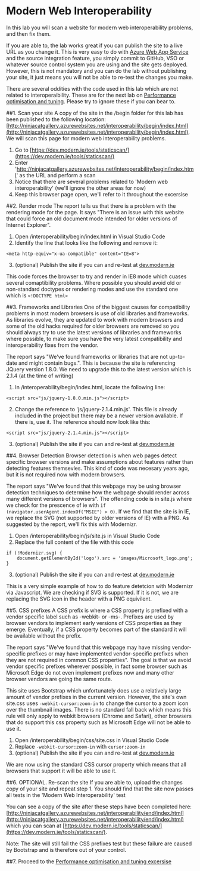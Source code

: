 # Modern Web Interoperability

In this lab you will scan a website for modern web interoperability problems, and then fix them.

If you are able to, the lab works great if you can publish the site to a live URL as you change it. This is very easy to do with [Azure Web App Service](https://azure.microsoft.com/en-us/services/app-service/web/) and the source integration feature, you simply commit to GitHub, VSO or whatever source control system you are using and the site gets deployed. However, this is not mandatory and you can do the lab without publishing your site, it just means you will not be able to re-test the changes you make.

There are several oddities with the code used in this lab which are not related to interoperaibility. These are for the next lab on [Performance optimisation and tuning](Performance/Performance.md). Please try to ignore these if you can bear to.

##1. Scan your site
A copy of the site in the /begin folder for this lab has been published to the following location: [http://ninjacatgallery.azurewebsites.net/interoperability/begin/index.html](http://ninjacatgallery.azurewebsites.net/interoperability/begin/index.html). We will scan this page for modern web interoperability problems.

1. Go to [https://dev.modern.ie/tools/staticscan/](https://dev.modern.ie/tools/staticscan/)
2. Enter 'http://ninjacatgallery.azurewebsites.net/interoperability/begin/index.html' as the URL and perform a scan
3. Notice that there are several problems related to 'Modern web interoperability' (we'll ignore the other areas for now)
4. Keep this browser page open, we'll refer to it throughout the excersise

##2. Render mode
The report tells us that there is a problem with the rendering mode for the page. It says "There is an issue with this website that could force an old document mode intended for older versions of Internet Explorer".

1. Open /interoperability/begin/index.html in Visual Studio Code
2. Identify the line that looks like the following and remove it: 

```<meta http-equiv="x-ua-compatible" content="IE=8">```

3. (optional) Publish the site if you can and re-test at [dev.modern.ie](https://dev.modern.ie/tools/staticscan/)

This code forces the browser to try and render in IE8 mode which cuases several comaptibility problems. Where possible you should avoid old or non-standard doctypes or rendering modes and use the standard one which is `<!DOCTYPE html>`

##3. Frameworks and Libraries
One of the biggest causes for compatibility problems in most modern browsers is use of old libraries and frameworks. As libraries evolve, they are updated to work with modern browsers and some of the old hacks required for older browsers are removed so you should always try to use the latest versions of libraries and frameworks where possible, to make sure you have the very latest compatibility and interoperability fixes from the vendor.

The report says "We've found frameworks or libraries that are not up-to-date and might contain bugs.". This is because the site is referencing JQuery version 1.8.0. We need to upgrade this to the latest version which is 2.1.4 (at the time of writing)

1. In /interoperability/begin/index.html, locate the following line:

```<script src="js/jquery-1.8.0.min.js"></script>```

2. Change the reference to 'js/jquery-2.1.4.min.js'. This file is already included in the project but there may be a newer version avaliable. If there is, use it. The reference should now look like this: 

```<script src="js/jquery-2.1.4.min.js"></script>```

3. (optional) Publish the site if you can and re-test at [dev.modern.ie](https://dev.modern.ie/tools/staticscan/)

##4. Browser Detection
Browser detection is when web pages detect specific browser versions and make assumptions about features rather than detecting features themsevles. This kind of code was necesary years ago, but it is not required now with modern browsers.

The report says "We've found that this webpage may be using browser detection techniques to determine how the webpage should render across many different versions of browsers".  The offending code is in site.js where we check for the prescence of ie with `if (navigator.userAgent.indexOf("MSIE") > 0)`. If we find that the site is in IE, we replace the SVG (not supported by older versions of IE) with a PNG. As suggested by the report, we'll fix this with Modernizr.

1. Open /interoperability/begin/js/site.js in Visual Studio Code
2. Replace the full content of the file with this code

```
if (!Modernizr.svg) {
	document.getElementById('logo').src = 'images/Microsoft_logo.png';
}
```

3. (optional) Publish the site if you can and re-test at [dev.modern.ie](https://dev.modern.ie/tools/staticscan/)

This is a very simple example of how to do feature detetcion with Modernizr via Javascript. We are checking if SVG is supported. If it is not, we are replacing the SVG icon in the header with a PNG equivilent.

##5. CSS prefixes
A CSS prefix is where a CSS property is prefixed with a vendor specific label such as -webkit- or -ms-. Prefixes are used by browser vendors to implement early versions of CSS properties as they emerge. Eventually, if a CSS property becomes part of the standard it will be available without the prefix.

The report says "We've found that this webpage may have missing vendor-specific prefixes or may have implemented vendor-specific prefixes when they are not required in common CSS properties". The goal is that we avoid vendor specific prefixes wherever possible, in fact some browser such as Microsoft Edge do not even implement prefixes now and many other browser vendors are going the same route.

This site uses Bootstrap which unfortunately does use a relatively large amount of vendor prefixes in the current version. However, the site's own site.css uses `-webkit-cursor:zoom-in` to change the cursor to a zoom icon over the thumbnail images. There is no standard fall back which means this rule will only apply to webkit browsers (Chrome and Safari), other browsers that do support this css property such as Microsoft Edge will not be able to use it.

1. Open /interoperability/begin/css/site.css in Visual Studio Code
2. Replace `-webkit-cursor:zoom-in` with `cursor:zoom-in`
3. (optional) Publish the site if you can and re-test at [dev.modern.ie](https://dev.modern.ie/tools/staticscan/)

We are now using the standard CSS cursor property which means that all browsers that support it will be able to use it.

##6. OPTIONAL. Re-scan the site
If you are able to, upload the changes copy of your site and repeat step 1. You should find that the site now passes all tests in the 'Modern Web Interoperability' test

You can see a copy of the site after these steps have been completed here: [http://ninjacatgallery.azurewebsites.net/interoperability/end/index.html](http://ninjacatgallery.azurewebsites.net/interoperability/end/index.html) which you can scan at  [https://dev.modern.ie/tools/staticscan/](https://dev.modern.ie/tools/staticscan/).

Note: The site will still fail the CSS prefixes test but these failure are caused by Bootstrap and is therefore out of your control.

##7. Proceed to the [Performance optimisation and tuning excersise](Performance/Performance.md)
